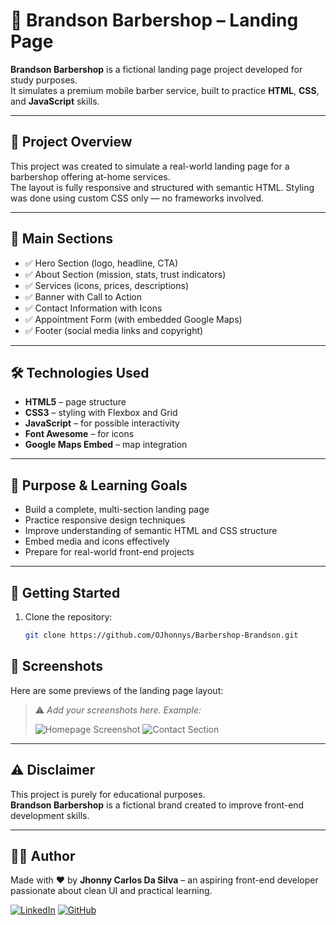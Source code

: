 # 💈 Brandson Barbershop – Landing Page

**Brandson Barbershop** is a fictional landing page project developed for study purposes.  
It simulates a premium mobile barber service, built to practice **HTML**, **CSS**, and **JavaScript** skills.

---

## 📌 Project Overview

This project was created to simulate a real-world landing page for a barbershop offering at-home services.  
The layout is fully responsive and structured with semantic HTML. Styling was done using custom CSS only — no frameworks involved.

---

## 🧩 Main Sections

- ✅ Hero Section (logo, headline, CTA)
- ✅ About Section (mission, stats, trust indicators)
- ✅ Services (icons, prices, descriptions)
- ✅ Banner with Call to Action
- ✅ Contact Information with Icons
- ✅ Appointment Form (with embedded Google Maps)
- ✅ Footer (social media links and copyright)

---

## 🛠️ Technologies Used

- **HTML5** – page structure  
- **CSS3** – styling with Flexbox and Grid  
- **JavaScript** – for possible interactivity  
- **Font Awesome** – for icons  
- **Google Maps Embed** – map integration

---

## 🎯 Purpose & Learning Goals

- Build a complete, multi-section landing page  
- Practice responsive design techniques  
- Improve understanding of semantic HTML and CSS structure  
- Embed media and icons effectively  
- Prepare for real-world front-end projects

---

## 🚀 Getting Started

1. Clone the repository:
   ```bash
   git clone https://github.com/OJhonnys/Barbershop-Brandson.git

## 📸 Screenshots

Here are some previews of the landing page layout:

> ⚠️ *Add your screenshots here. Example:*
>
> ![Homepage Screenshot](./images/homepage.png)
> ![Contact Section](./images/contact.png)

---

## ⚠️ Disclaimer

This project is purely for educational purposes.  
**Brandson Barbershop** is a fictional brand created to improve front-end development skills.

---

## 👨‍💻 Author

Made with ❤️ by **Jhonny Carlos Da Silva** – an aspiring front-end developer passionate about clean UI and practical learning.

[![LinkedIn](https://img.shields.io/badge/LinkedIn-Connect-blue)](https://www.linkedin.com/in/jhonnydasilva/)
[![GitHub](https://img.shields.io/badge/GitHub-Profile-black)](https://github.com/OJhonnys)

